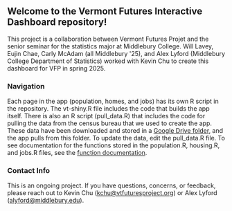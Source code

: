 ## Welcome to the Vermont Futures Interactive Dashboard repository!
This project is a collaboration between Vermont Futures Projet and the senior seminar for the statistics major
at Middlebury College. Will Lavey, Eujin Chae, Carly McAdam (all Middlebury '25), and Alex Lyford (Middlebury College Department of Statistics) 
worked with Kevin Chu to create this dashboard for VFP in spring 2025.

### Navigation
Each page in the app (population, homes, and jobs) has its own R script in the repository. The vt-shiny.R file includes the code that builds the app itself. There is also an R script (pull_data.R) that includes the code for pulling the data from the census bureau that we used to create the app. These data have been downloaded and stored in a [Google Drive folder](https://drive.google.com/drive/folders/1IlANNyHgUhrQPuZXcgKt00Kl1vo3G3mF), and the app pulls from this folder. To update the data, edit the pull_data.R file. To see documentation for the functions stored in the population.R, housing.R, and jobs.R files, see the [function documentation](https://github.com/laveywill/vt-futures/blob/main/function-documentation.md). 

### Contact Info
This is an ongoing project. If you have questions, concerns, or feedback, please reach out to Kevin Chu (kchu@vtfuturesproject.org) or Alex Lyford (alyford@middlebury.edu).
